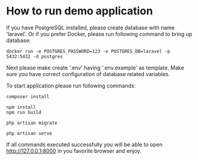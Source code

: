 How to run demo application
===========================

If you have PostgreSQL installed, please create database with name 'laravel'. Or if you prefer Docker, please run following command to bring up database:

```docker run -e POSTGRES_PASSWORD=123 -e POSTGRES_DB=laravel -p 5432:5432 -d postgres```

Next please make create '.env' having '.env.example' as template. Make sure you have correct configuration of database related variables.

To start application please run following commands:
```
composer install

npm install
npm run build

php artisan migrate

php artisan serve
```

If all commands executed successfully you will be able to open http://127.0.0.1:8000 in you favorite browser and enjoy.
